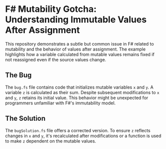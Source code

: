 # F# Mutability Gotcha: Understanding Immutable Values After Assignment

This repository demonstrates a subtle but common issue in F# related to mutability and the behavior of values after assignment. The example highlights how a variable calculated from mutable values remains fixed if not reassigned even if the source values change.

## The Bug

The `bug.fs` file contains code that initializes mutable variables `x` and `y`. A variable `z` is calculated as their sum. Despite subsequent modifications to `x` and `y`, `z` retains its initial value. This behavior might be unexpected for programmers unfamiliar with F#'s immutability model. 

## The Solution

The `bugSolution.fs` file offers a corrected version. To ensure `z` reflects changes in `x` and `y`, it's recalculated after modifications or a function is used to make `z` dependent on the mutable values.